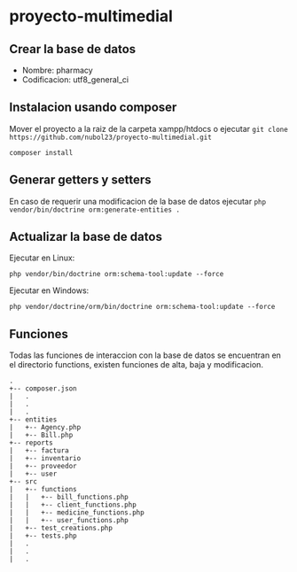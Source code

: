 # proyecto-multimedial

## Crear la base de datos
* Nombre: pharmacy	
* Codificacion: utf8_general_ci

## Instalacion usando composer
Mover el proyecto a la raiz de la carpeta xampp/htdocs o ejecutar ```git clone https://github.com/nubol23/proyecto-multimedial.git```

```composer install```

## Generar getters y setters
En caso de requerir una modificacion de la base de datos ejecutar ```php vendor/bin/doctrine orm:generate-entities .```

## Actualizar la base de datos
Ejecutar en Linux:

```php vendor/bin/doctrine orm:schema-tool:update --force```

Ejecutar en Windows:

```php vendor/doctrine/orm/bin/doctrine orm:schema-tool:update --force```

## Funciones
Todas las funciones de interaccion con la base de datos se encuentran en el directorio functions, existen funciones de alta, baja y modificacion.

```
.
+-- composer.json
|   .
|   .
|   .
+-- entities
|   +-- Agency.php
|   +-- Bill.php
+-- reports
|   +-- factura
|   +-- inventario
|   +-- proveedor
|   +-- user
+-- src
|   +-- functions
|   |   +-- bill_functions.php
|   |   +-- client_functions.php
|   |   +-- medicine_functions.php
|   |   +-- user_functions.php
|   +-- test_creations.php
|   +-- tests.php
|   .
|   .
|   .
```

